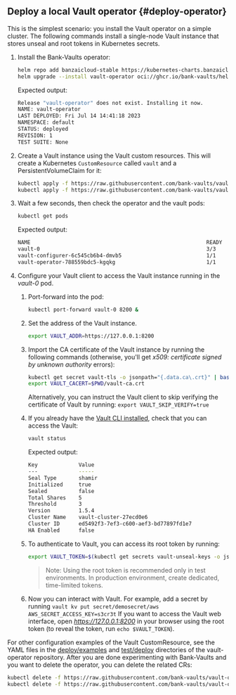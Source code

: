 ---
---
## Deploy a local Vault operator {#deploy-operator}

This is the simplest scenario: you install the Vault operator on a simple cluster. The following commands install a single-node Vault instance that stores unseal and root tokens in Kubernetes secrets.

1. Install the Bank-Vaults operator:

    ```bash
    helm repo add banzaicloud-stable https://kubernetes-charts.banzaicloud.com
    helm upgrade --install vault-operator oci://ghcr.io/bank-vaults/helm-charts/vault-operator
    ```

    Expected output:

    ```bash
    Release "vault-operator" does not exist. Installing it now.
    NAME: vault-operator
    LAST DEPLOYED: Fri Jul 14 14:41:18 2023
    NAMESPACE: default
    STATUS: deployed
    REVISION: 1
    TEST SUITE: None
    ```

1. Create a Vault instance using the Vault custom resources. This will create a Kubernetes `CustomResource` called `vault` and a PersistentVolumeClaim for it:

    ```bash
    kubectl apply -f https://raw.githubusercontent.com/bank-vaults/vault-operator/main/test/rbac.yaml
    kubectl apply -f https://raw.githubusercontent.com/bank-vaults/vault-operator/main/deploy/examples/cr-raft.yaml
    ```

1. Wait a few seconds, then check the operator and the vault pods:

    ```bash
    kubectl get pods
    ```

    Expected output:

    ```bash
    NAME                                                        READY     STATUS    RESTARTS   AGE
    vault-0                                                     3/3       Running   0          10s
    vault-configurer-6c545cb6b4-dmvb5                           1/1       Running   0          10s
    vault-operator-788559bdc5-kgqkg                             1/1       Running   0          23s
    ```

1. Configure your Vault client to access the Vault instance running in the *vault-0* pod.

    1. Port-forward into the pod:

        ```bash
        kubectl port-forward vault-0 8200 &
        ```

    1. Set the address of the Vault instance.

        ```bash
        export VAULT_ADDR=https://127.0.0.1:8200
        ```

    1. Import the CA certificate of the Vault instance by running the following commands (otherwise, you'll get *x509: certificate signed by unknown authority* errors):

        ```bash
        kubectl get secret vault-tls -o jsonpath="{.data.ca\.crt}" | base64 --decode > $PWD/vault-ca.crt
        export VAULT_CACERT=$PWD/vault-ca.crt
        ```

        Alternatively, you can instruct the Vault client to skip verifying the certificate of Vault by running: `export VAULT_SKIP_VERIFY=true`

    1. If you already have the [Vault CLI installed](https://developer.hashicorp.com/vault/downloads), check that you can access the Vault:

        ```bash
        vault status
        ```

        Expected output:

        ```bash
        Key             Value
        ---             -----
        Seal Type       shamir
        Initialized     true
        Sealed          false
        Total Shares    5
        Threshold       3
        Version         1.5.4
        Cluster Name    vault-cluster-27ecd0e6
        Cluster ID      ed5492f3-7ef3-c600-aef3-bd77897fd1e7
        HA Enabled      false
        ```

    1. To authenticate to Vault, you can access its root token by running:

        ```bash
        export VAULT_TOKEN=$(kubectl get secrets vault-unseal-keys -o jsonpath={.data.vault-root} | base64 --decode)
        ```

        > Note: Using the root token is recommended only in test environments. In production environment, create dedicated, time-limited tokens.

    1. Now you can interact with Vault. For example, add a secret by running `vault kv put secret/demosecret/aws AWS_SECRET_ACCESS_KEY=s3cr3t`
        If you want to access the Vault web interface, open *https://127.0.0.1:8200* in your browser using the root token (to reveal the token, run `echo $VAULT_TOKEN`).

For other configuration examples of the Vault CustomResource, see the YAML files in the [deploy/examples](https://github.com/bank-vaults/vault-operator/tree/main/deploy/examples) and [test/deploy](https://github.com/bank-vaults/vault-operator/tree/main/test/deploy) directories of the vault-operator repository. After you are done experimenting with Bank-Vaults and you want to delete the operator, you can delete the related CRs:

```bash
kubectl delete -f https://raw.githubusercontent.com/bank-vaults/vault-operator/main/test/rbac.yaml
kubectl delete -f https://raw.githubusercontent.com/bank-vaults/vault-operator/main/deploy/examples/cr-raft.yaml
```
